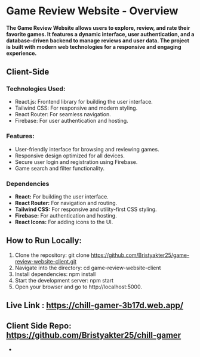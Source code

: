 # Game Review Website - Overview
#### The Game Review Website allows users to explore, review, and rate their favorite games. It features a dynamic interface, user authentication, and a database-driven backend to manage reviews and user data. The project is built with modern web technologies for a responsive and engaging experience.

## Client-Side

### Technologies Used:
 - React.js: Frontend library for building the user interface.
 - Tailwind CSS: For responsive and modern styling.
 - React Router: For seamless navigation.
 - Firebase: For user authentication and hosting.
### Features:
 - User-friendly interface for browsing and reviewing games.
 - Responsive design optimized for all devices.
 - Secure user login and registration using Firebase.
 - Game search and filter functionality.
### Dependencies
 - **React:** For building the user interface.
 - **React Router:** For navigation and routing.
 - **Tailwind CSS:** For responsive and utility-first CSS styling.
 - **Firebase:** For authentication and hosting.
 - **React Icons:** For adding icons to the UI.

## How to Run Locally:
 1. Clone the repository: git clone https://github.com/Bristyakter25/game-review-website-client.git
 2. Navigate into the directory: cd game-review-website-client
 3. Install dependencies: npm install
 4. Start the development server: npm start
 5. Open your browser and go to http://localhost:5000.

## Live Link : https://chill-gamer-3b17d.web.app/
## Client Side Repo: https://github.com/Bristyakter25/chill-gamer






 - 
